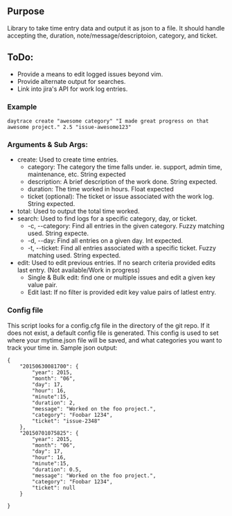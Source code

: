 ## Purpose

Library to take time entry data and output it as json to a file. It should handle accepting the, duration, note/message/descriptoion, category, and ticket.

## ToDo:
* Provide a means to edit logged issues beyond vim.
* Provide alternate output for searches.
* Link into jira's API for work log entries.

### Example
```
daytrace create "awesome category" "I made great progress on that awesome project." 2.5 "issue-awesome123"
```

### Arguments & Sub Args:
* create: Used to create time entries.
    * category: The category the time falls under. ie. support, admin time, maintenance, etc. String expected
    * description: A brief description of the work done. String expected.
    * duration: The time worked in hours. Float expected
    * ticket (optional): The ticket or issue associated with the work log. String expected.
* total: Used to output the total time worked.
* search: Used to find logs for a specific category, day, or ticket.
    * -c, --category: Find all entries in the given category. Fuzzy matching used. String expecte.
    * -d, --day: Find all entries on a given day. Int expected.
    * -t, --ticket: Find all entries associated with a specific ticket. Fuzzy matching used. String expected.
* edit: Used to edit previous entries. If no search criteria provided edits last entry. (Not available/Work in progress)
    * Single & Bulk edit: find one or multiple issues and edit a given key value pair.
    * Edit last: If no filter is provided edit key value pairs of latlest entry.

### Config file
This script looks for a config.cfg file in the directory of the git repo. If it does not exist, a default config file is generated. This config is used to set where your mytime.json file will be saved, and what categories you want to track your time in.
Sample json output:

```
{
    "20150630081700": {
        "year": 2015,
        "month": "06",
        "day": 17,
        "hour": 16,
        "minute":15,
        "duration": 2,
        "message": "Worked on the foo project.",
        "category": "Foobar 1234",
        "ticket": "issue-2348"
    },
    "20150701075825": {
        "year": 2015,
        "month": "06",
        "day": 17,
        "hour": 16,
        "minute":15,
        "duration": 0.5,
        "message": "Worked on the foo project.",
        "category": "Foobar 1234",
        "ticket": null
    }

}
```